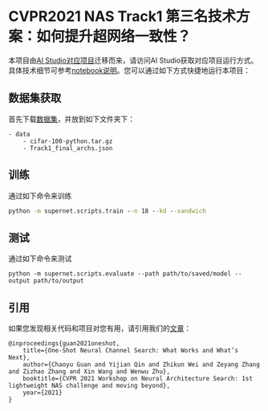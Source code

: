 # CVPR2021 NAS Track1 第三名技术方案：如何提升超网络一致性？

本项目由[AI Studio对应项目](https://aistudio.baidu.com/aistudio/projectdetail/2103110)迁移而来，请访问AI Studio获取对应项目运行方式。具体技术细节可参考[notebook说明](readme.ipynb)。您可以通过如下方式快捷地运行本项目：

## 数据集获取

首先下载[数据集](https://aistudio.baidu.com/aistudio/datasetdetail/76994)，并放到如下文件夹下：
```
- data
    - cifar-100-python.tar.gz
    - Track1_final_archs.json
```

## 训练

通过如下命令来训练
```cmd
python -m supernet.scripts.train --n 18 --kd --sandwich
```

## 测试

通过如下命令来测试
```
python -m supernet.scripts.evaluate --path path/to/saved/model --output path/to/output
```

## 引用

如果您发现相关代码和项目对您有用，请引用我们的[文章](https://www.cvpr21-nas.com/resources/upload/0894f613d1c1/1624351688674/CVPR_Meta_Learners_track1_3.pdf)：
```
@inproceedings{guan2021oneshot,
    title={One-Shot Neural Channel Search: What Works and What’s Next},
    author={Chaoyu Guan and Yijian Qin and Zhikun Wei and Zeyang Zhang and Zizhao Zhang and Xin Wang and Wenwu Zhu},
    booktitle={CVPR 2021 Workshop on Neural Architecture Search: 1st lightweight NAS challenge and moving beyond},
    year={2021}
}
```
